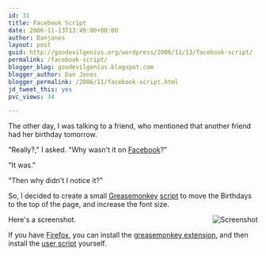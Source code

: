 ```yaml
---
id: 31
title: Facebook Script
date: 2006-11-13T13:49:00+00:00
author: Danjones
layout: post
guid: http://goodevilgenius.org/wordpress/2006/11/13/facebook-script/
permalink: /facebook-script/
blogger_blog: goodevilgenius.blogspot.com
blogger_author: Dan Jones
blogger_permalink: /2006/11/facebook-script.html
jd_tweet_this: yes
pvc_views: 34

---
```

The other day, I was talking to a friend, who mentioned that another friend had her birthday tomorrow.

"Really?," I asked. "Why wasn't it on [Facebook](http://www.facebook.com)?"

"It was."

"Then why didn't I notice it?"

So, I decided to create a small [Greasemonkey](http://greasemonkey.mozdev.org) [script](http://userscripts.org/scripts/show/7733) to move the Birthdays to the top of the page, and increase the font size.

Here's a screenshot. <img src="http://good.evil.genius.googlepages.com/Screenshot.png" alt="Screenshot" align="right" />

If you have [Firefox](http://www.getfirefox.com), you can install the [greasemonkey extension](https://addons.mozilla.org/firefox/748/), and then install the [user script](http://userscripts.org/scripts/show/7733) yourself.

